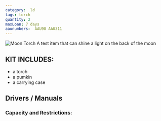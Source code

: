```yaml
---
category:  ld
tags: torch
quantity: 2
maxLoan: 7 days
aaunumbers:  AAU98 AAU311
---
```

![Moon Torch](https://m.media-amazon.com/images/I/51qpZ+8787S.jpg)
A test item that can shine a light on the back of the moon
## KIT INCLUDES:
- a torch
- a pumkin
- a carrying case

## Drivers / Manuals

### Capacity and Restrictions:
